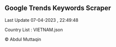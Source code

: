 

## Google Trends Keywords Scraper 
 
Last Update 07-04-2023 , 22:49:48

Country List :
VIETNAM.json



© Abdul Muttaqin 
